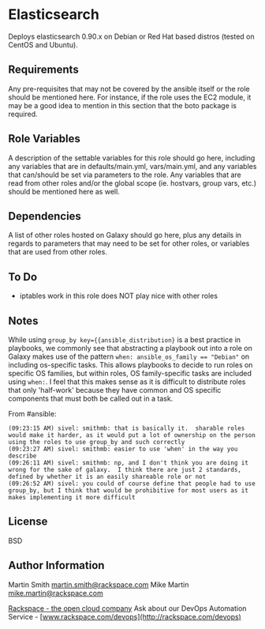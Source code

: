 Elasticsearch
========

Deploys elasticsearch 0.90.x on Debian or Red Hat based distros (tested on CentOS and Ubuntu).

Requirements
------------

Any pre-requisites that may not be covered by the ansible itself or the role should be mentioned here. For instance, if the role uses the EC2 module, it may be a good idea to mention in this section that the boto package is required.

Role Variables
--------------

A description of the settable variables for this role should go here, including any variables that are in defaults/main.yml, vars/main.yml, and any variables that can/should be set via parameters to the role. Any variables that are read from other roles and/or the global scope (ie. hostvars, group vars, etc.) should be mentioned here as well.

Dependencies
------------

A list of other roles hosted on Galaxy should go here, plus any details in regards to parameters that may need to be set for other roles, or variables that are used from other roles.

To Do
------------

- iptables work in this role does NOT play nice with other roles

Notes
------------
While using ```group_by key={{ansible_distribution}``` is a best practice in playbooks, we commonly see that abstracting a playbook out into a role on Galaxy makes use of the pattern ```when: ansible_os_family == "Debian"``` on including os-specific tasks. This allows playbooks to decide to run roles on specific OS families, but within roles, OS family-specific tasks are included using ```when:```. I feel that this makes sense as it is difficult to distribute roles that only 'half-work' because they have common and OS specific components that must both be called out in a task.

From #ansible:
```
(09:23:15 AM) sivel: smithmb: that is basically it.  sharable roles would make it harder, as it would put a lot of ownership on the person using the roles to use group_by and such correctly
(09:23:27 AM) sivel: smithmb: easier to use 'when' in the way you describe
(09:26:11 AM) sivel: smithmb: np, and I don't think you are doing it wrong for the sake of galaxy.  I think there are just 2 standards, defined by whether it is an easily shareable role or not
(09:26:52 AM) sivel: you could of course define that people had to use group_by, but I think that would be prohibitive for most users as it makes implementing it more difficult
```

License
-------

BSD

Author Information
------------------

Martin Smith <martin.smith@rackspace.com>
Mike Martin <mike.martin@rackspace.com>

[Rackspace - the open cloud company](http://rackspace.com)
Ask about our DevOps Automation Service - [www.rackspace.com/devops](http://rackspace.com/devops)
